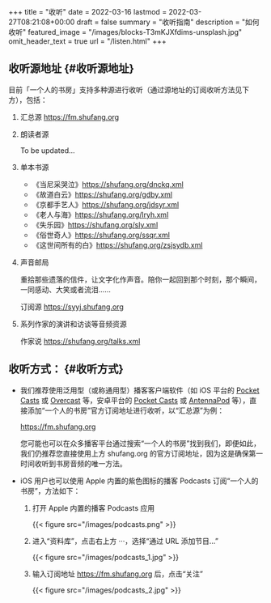 +++
title = "收听"
date = 2022-03-16
lastmod = 2022-03-27T08:21:08+00:00
draft = false
summary = "收听指南"
description = "如何收听"
featured_image = "/images/blocks-T3mKJXfdims-unsplash.jpg"
omit_header_text = true
url = "/listen.html"
+++

## 收听源地址 {#收听源地址}

目前「一个人的书房」支持多种源进行收听（通过源地址的订阅收听方法见下方），包括：

1. 汇总源 <https://fm.shufang.org>

2. 朗读者源

   To be updated...

3. 单本书源
   - 《当尼采哭泣》<https://shufang.org/dnckq.xml>
   - 《故道白云》<https://shufang.org/gdby.xml>
   - 《京都手艺人》<https://shufang.org/jdsyr.xml>
   - 《老人与海》<https://shufang.org/lryh.xml>
   - 《失乐园》<https://shufang.org/sly.xml>
   - 《俗世奇人》<https://shufang.org/ssqr.xml>
   - 《这世间所有的白》<https://shufang.org/zsjsydb.xml>

4. 声音邮局

   重拾那些遗落的信件，让文字化作声音。陪你一起回到那个时刻，那个瞬间，一同感动、大笑或者流泪……

   订阅源 <https://syyj.shufang.org>

5. 系列作家的演讲和访谈等音频资源

   作家说 <https://shufang.org/talks.xml>


## 收听方式： {#收听方式}

- 我们推荐使用泛用型（或称通用型）播客客户端软件（如 iOS 平台的 [Pocket Casts](https://www.pocketcasts.com) 或 [Overcast](https://overcast.fm) 等，安卓平台的 [Pocket Casts](https://www.pocketcasts.com) 或 [AntennaPod](https://antennapod.org) 等），直接添加“一个人的书房”官方订阅地址进行收听，以“汇总源”为例：

  <https://fm.shufang.org>

  您可能也可以在众多播客平台通过搜索“一个人的书房”找到我们，即便如此，我们仍推荐您直接使用上方 shufang.org 的官方订阅地址，因为这是确保第一时间收听到书房音频的唯一方法。

- iOS 用户也可以使用 Apple 内置的紫色图标的播客 Podcasts 订阅“一个人的书房”，方法如下：

  1. 打开 Apple 内置的播客 Podcasts 应用

     {{< figure src="/images/podcasts.png" >}}

  2. 进入“资料库”，点击右上方 ···，选择“通过 URL 添加节目…”

     {{< figure src="/images/podcasts_1.jpg" >}}

  3. 输入订阅地址 <https://fm.shufang.org> 后，点击“关注”

     {{< figure src="/images/podcasts_2.jpg" >}}
